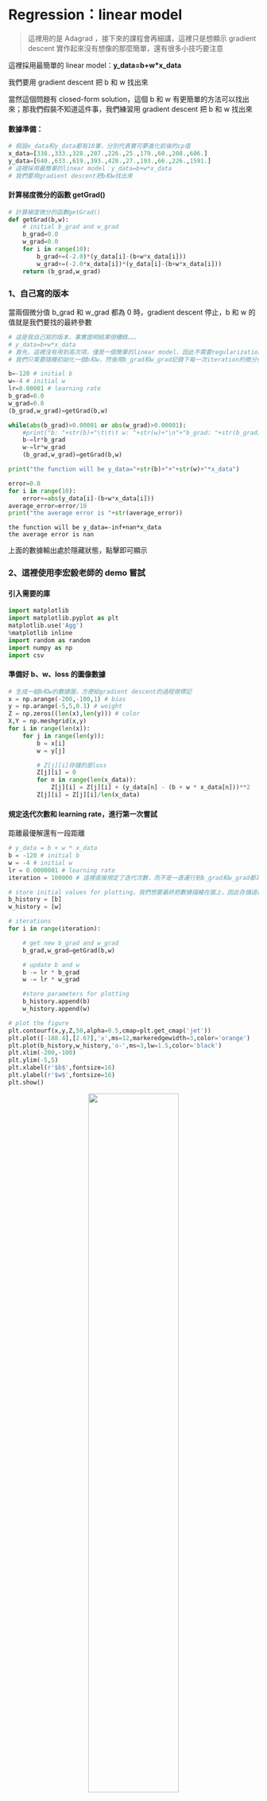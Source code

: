 # Regression：linear model

> 這裡用的是 Adagrad ，接下來的課程會再細講，這裡只是想顯示 gradient descent 實作起來沒有想像的那麼簡單，還有很多小技巧要注意

這裡採用最簡單的 linear model：**y_data=b+w\*x_data**

我們要用 gradient descent 把 b 和 w 找出來

當然這個問題有 closed-form solution，這個 b 和 w 有更簡單的方法可以找出來；那我們假裝不知道這件事，我們練習用 gradient descent 把 b 和 w 找出來

#### 數據準備：

```python
# 假設x_data和y_data都有10筆，分別代表寶可夢進化前後的cp值
x_data=[338.,333.,328.,207.,226.,25.,179.,60.,208.,606.]
y_data=[640.,633.,619.,393.,428.,27.,193.,66.,226.,1591.]
# 這裡採用最簡單的linear model：y_data=b+w*x_data
# 我們要用gradient descent把b和w找出來
```

#### 計算梯度微分的函數 getGrad()

```python
# 計算梯度微分的函數getGrad()
def getGrad(b,w):
    # initial b_grad and w_grad
    b_grad=0.0
    w_grad=0.0
    for i in range(10):
        b_grad+=(-2.0)*(y_data[i]-(b+w*x_data[i]))
        w_grad+=(-2.0*x_data[i])*(y_data[i]-(b+w*x_data[i]))
    return (b_grad,w_grad)
```

### 1、自己寫的版本

當兩個微分值 b_grad 和 w_grad 都為 0 時，gradient descent 停止，b 和 w 的值就是我們要找的最終參數

```python
# 這是我自己寫的版本，事實證明結果很糟糕。。。
# y_data=b+w*x_data
# 首先，這裡沒有用到高次項，僅是一個簡單的linear model，因此不需要regularization版本的loss function
# 我們只需要隨機初始化一個b和w，然後用b_grad和w_grad記錄下每一次iteration的微分值；不斷循環更新b和w直至兩個微分值b_grad和w_grad都為0，此時gradient descent停止，b和w的值就是我們要找的最終參數

b=-120 # initial b
w=-4 # initial w
lr=0.00001 # learning rate
b_grad=0.0
w_grad=0.0
(b_grad,w_grad)=getGrad(b,w)

while(abs(b_grad)>0.00001 or abs(w_grad)>0.00001):
    #print("b: "+str(b)+"\t\t\t w: "+str(w)+"\n"+"b_grad: "+str(b_grad)+"\t\t\t w_grad: "+str(w_grad)+"\n")
    b-=lr*b_grad
    w-=lr*w_grad
    (b_grad,w_grad)=getGrad(b,w)

print("the function will be y_data="+str(b)+"+"+str(w)+"*x_data")

error=0.0
for i in range(10):
    error+=abs(y_data[i]-(b+w*x_data[i]))
average_error=error/10
print("the average error is "+str(average_error))
```

    the function will be y_data=-inf+nan*x_data
    the average error is nan

上面的數據輸出處於隱藏狀態，點擊即可顯示

### 2、這裡使用李宏毅老師的 demo 嘗試

#### 引入需要的庫

```python
import matplotlib
import matplotlib.pyplot as plt
matplotlib.use('Agg')
%matplotlib inline
import random as random
import numpy as np
import csv
```

#### 準備好 b、w、loss 的圖像數據

```python
# 生成一組b和w的數據圖，方便給gradient descent的過程做標記
x = np.arange(-200,-100,1) # bias
y = np.arange(-5,5,0.1) # weight
Z = np.zeros((len(x),len(y))) # color
X,Y = np.meshgrid(x,y)
for i in range(len(x)):
    for j in range(len(y)):
        b = x[i]
        w = y[j]

        # Z[j][i]存儲的是loss
        Z[j][i] = 0
        for n in range(len(x_data)):
            Z[j][i] = Z[j][i] + (y_data[n] - (b + w * x_data[n]))**2
        Z[j][i] = Z[j][i]/len(x_data)
```

#### 規定迭代次數和 learning rate，進行第一次嘗試

距離最優解還有一段距離

```python
# y_data = b + w * x_data
b = -120 # initial b
w = -4 # initial w
lr = 0.0000001 # learning rate
iteration = 100000 # 這裡直接規定了迭代次數，而不是一直運行到b_grad和w_grad都為0(事實證明這樣做不太可行)

# store initial values for plotting，我們想要最終把數據描繪在圖上，因此存儲過程數據
b_history = [b]
w_history = [w]

# iterations
for i in range(iteration):

    # get new b_grad and w_grad
    b_grad,w_grad=getGrad(b,w)

    # update b and w
    b -= lr * b_grad
    w -= lr * w_grad

    #store parameters for plotting
    b_history.append(b)
    w_history.append(w)

# plot the figure
plt.contourf(x,y,Z,50,alpha=0.5,cmap=plt.get_cmap('jet'))
plt.plot([-188.4],[2.67],'x',ms=12,markeredgewidth=3,color='orange')
plt.plot(b_history,w_history,'o-',ms=3,lw=1.5,color='black')
plt.xlim(-200,-100)
plt.ylim(-5,5)
plt.xlabel(r'$b$',fontsize=16)
plt.ylabel(r'$w$',fontsize=16)
plt.show()
```

<center><img src="https://img-blog.csdnimg.cn/20200123150335527.png" width="60%;"/></center>

#### 把 learning rate 增大 10 倍嘗試

發現經過 100000 次的 update 以後，我們的參數相比之前與最終目標更接近了，但是這裡有一個劇烈的震蕩現象發生

```python
# 上圖中，gradient descent最終停止的地方里最優解還差很遠，
# 由於我們是規定了iteration次數的，因此原因應該是learning rate不夠大，這裡把它放大10倍

# y_data = b + w * x_data
b = -120 # initial b
w = -4 # initial w
lr = 0.000001 # learning rate 放大10倍
iteration = 100000 # 這裡直接規定了迭代次數，而不是一直運行到b_grad和w_grad都為0(事實證明這樣做不太可行)

# store initial values for plotting，我們想要最終把數據描繪在圖上，因此存儲過程數據
b_history = [b]
w_history = [w]

# iterations
for i in range(iteration):

    # get new b_grad and w_grad
    b_grad,w_grad=getGrad(b,w)

    # update b and w
    b -= lr * b_grad
    w -= lr * w_grad

    #store parameters for plotting
    b_history.append(b)
    w_history.append(w)

# plot the figure
plt.contourf(x,y,Z,50,alpha=0.5,cmap=plt.get_cmap('jet'))
plt.plot([-188.4],[2.67],'x',ms=12,markeredgewidth=3,color='orange')
plt.plot(b_history,w_history,'o-',ms=3,lw=1.5,color='black')
plt.xlim(-200,-100)
plt.ylim(-5,5)
plt.xlabel(r'$b$',fontsize=16)
plt.ylabel(r'$w$',fontsize=16)
plt.show()
```

<center><img src="https://img-blog.csdnimg.cn/20200123150716524.png" width="60%;"/></center>

#### 把 learning rate 再增大 10 倍

發現此時 learning rate 太大了，參數一 update，就遠遠超出圖中標注的範圍了

所以我們會發現一個很嚴重的問題，如果 learning rate 變小一點，他距離最佳解還是會具有一段距離；但是如果 learning rate 放大，它就會直接超出範圍了

```python
# 上圖中，gradient descent最終停止的地方里最優解還是有一點遠，
# 由於我們是規定了iteration次數的，因此原因應該是learning rate還是不夠大，這裡再把它放大10倍

# y_data = b + w * x_data
b = -120 # initial b
w = -4 # initial w
lr = 0.00001 # learning rate 放大10倍
iteration = 100000 # 這裡直接規定了迭代次數，而不是一直運行到b_grad和w_grad都為0(事實證明這樣做不太可行)

# store initial values for plotting，我們想要最終把數據描繪在圖上，因此存儲過程數據
b_history = [b]
w_history = [w]

# iterations
for i in range(iteration):

    # get new b_grad and w_grad
    b_grad,w_grad=getGrad(b,w)

    # update b and w
    b -= lr * b_grad
    w -= lr * w_grad

    #store parameters for plotting
    b_history.append(b)
    w_history.append(w)

# plot the figure
plt.contourf(x,y,Z,50,alpha=0.5,cmap=plt.get_cmap('jet'))
plt.plot([-188.4],[2.67],'x',ms=12,markeredgewidth=3,color='orange')
plt.plot(b_history,w_history,'o-',ms=3,lw=1.5,color='black')
plt.xlim(-200,-100)
plt.ylim(-5,5)
plt.xlabel(r'$b$',fontsize=16)
plt.ylabel(r'$w$',fontsize=16)
plt.show()
```

<center><img src="https://img-blog.csdnimg.cn/2020012315075713.png" width="60%;"/></center>

這個問題明明很簡單，可是只有兩個參數 b 和 w，gradient descent 搞半天都搞不定，那以後做 neural network 有數百萬個參數的時候，要怎麼辦呢

這個就是**一室不治何以國家為**的概念

#### 解決方案：Adagrad

我們給 b 和 w 訂制化的 learning rate，讓它們兩個的 learning rate 不一樣

```python
# 這裡給b和w不同的learning rate

# y_data = b + w * x_data
b = -120 # initial b
w = -4 # initial w
lr = 1 # learning rate 放大10倍
iteration = 100000 # 這裡直接規定了迭代次數，而不是一直運行到b_grad和w_grad都為0(事實證明這樣做不太可行)

# store initial values for plotting，我們想要最終把數據描繪在圖上，因此存儲過程數據
b_history = [b]
w_history = [w]

lr_b = 0
lr_w = 0

# iterations
for i in range(iteration):

    # get new b_grad and w_grad
    b_grad,w_grad=getGrad(b,w)

    # get the different learning rate for b and w
    lr_b = lr_b + b_grad ** 2
    lr_w = lr_w + w_grad ** 2

    # 這一招叫做adagrad，之後會詳加解釋
    # update b and w with new learning rate
    b -= lr / np.sqrt(lr_b) * b_grad
    w -= lr / np.sqrt(lr_w) * w_grad

    #store parameters for plotting
    b_history.append(b)
    w_history.append(w)

    # output the b w b_grad w_grad
    # print("b: "+str(b)+"\t\t\t w: "+str(w)+"\n"+"b_grad: "+str(b_grad)+"\t\t w_grad: "+str(w_grad)+"\n")

# output the final function and its error
print("the function will be y_data="+str(b)+"+"+str(w)+"*x_data")
error=0.0
for i in range(10):
    print("error "+str(i)+" is: "+str(np.abs(y_data[i]-(b+w*x_data[i])))+" ")
    error+=np.abs(y_data[i]-(b+w*x_data[i]))
average_error=error/10
print("the average error is "+str(average_error))

# plot the figure
plt.contourf(x,y,Z,50,alpha=0.5,cmap=plt.get_cmap('jet'))
plt.plot([-188.4],[2.67],'x',ms=12,markeredgewidth=3,color='orange')
plt.plot(b_history,w_history,'o-',ms=3,lw=1.5,color='black')
plt.xlim(-200,-100)
plt.ylim(-5,5)
plt.xlabel(r'$b$',fontsize=16)
plt.ylabel(r'$w$',fontsize=16)
plt.show()
```

    the function will be y_data=-188.3668387495323+2.6692640713379903*x_data
    error 0 is: 73.84441736270833
    error 1 is: 67.4980970060185
    error 2 is: 68.15177664932844
    error 3 is: 28.8291759825683
    error 4 is: 13.113158627146447
    error 5 is: 148.63523696608252
    error 6 is: 96.43143001996799
    error 7 is: 94.21099446925288
    error 8 is: 140.84008808876973
    error 9 is: 161.7928115187101
    the average error is 89.33471866905532

<center><img src="https://img-blog.csdnimg.cn/20200123150828598.png" width="60%;"/></center>

**有了新的 learning rate 以後，從初始值到終點，我們在 100000 次 iteration 之內就可以順利地完成了**
